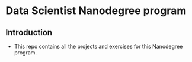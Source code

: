 # Data Scientist Nanodegree program

## Introduction
- This repo contains all the projects and exercises for this Nanodegree program.

